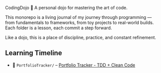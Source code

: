 CodingDojo 🥋
A personal dojo for mastering the art of code.

This monorepo is a living journal of my journey through programming — from fundamentals to frameworks, from toy projects to real-world builds. Each folder is a lesson, each commit a step forward.

Like a dojo, this is a place of discipline, practice, and constant refinement.

## Learning Timeline

- 🐍 `PortfolioTracker/` – [Portfolio Tracker - TDD + Clean Code](https://github.com/jinto-josan/CodingDojo/tree/master/PortfolioTracker)
